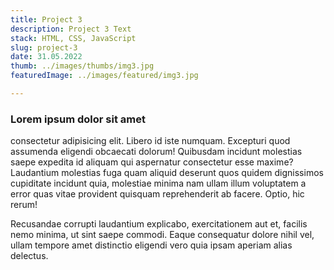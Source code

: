 ```yaml
--- 
title: Project 3
description: Project 3 Text
stack: HTML, CSS, JavaScript
slug: project-3
date: 31.05.2022
thumb: ../images/thumbs/img3.jpg
featuredImage: ../images/featured/img3.jpg

--- 
```


### Lorem ipsum dolor sit amet 
consectetur adipisicing elit. Libero id iste numquam. Excepturi quod assumenda eligendi obcaecati dolorum! Quibusdam incidunt molestias saepe expedita id aliquam qui aspernatur consectetur esse maxime?
Laudantium molestias fuga quam aliquid deserunt quos quidem dignissimos cupiditate incidunt quia, molestiae minima nam ullam illum voluptatem a error quas vitae provident quisquam reprehenderit ab facere. Optio, hic rerum!

Recusandae corrupti laudantium explicabo, exercitationem aut et, facilis nemo minima, ut sint saepe commodi. Eaque consequatur dolore nihil vel, ullam tempore amet distinctio eligendi vero quia ipsam aperiam alias delectus.
